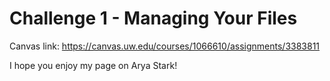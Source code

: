 # Challenge 1 - Managing Your Files

Canvas link: https://canvas.uw.edu/courses/1066610/assignments/3383811

I hope you enjoy my page on Arya Stark! 
